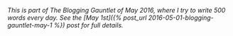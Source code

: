 *This is part of The Blogging Gauntlet of May 2016, where I try to write
500 words every day. See the [May 1st]({% post_url 2016-05-01-blogging-gauntlet-may-1 %}) post for full details.*
